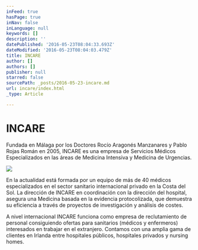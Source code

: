 ```yaml
---
inFeed: true
hasPage: true
inNav: false
inLanguage: null
keywords: []
description: ''
datePublished: '2016-05-23T08:04:33.693Z'
dateModified: '2016-05-23T08:04:03.479Z'
title: INCARE
author: []
authors: []
publisher: null
starred: false
sourcePath: _posts/2016-05-23-incare.md
url: incare/index.html
_type: Article

---
```

# INCARE

Fundada en Málaga por los Doctores Rocío Aragonés Manzanares y Pablo Rojas Román en 2005, INCARE es una empresa de Servicios Médicos Especializados en las áreas de Medicina Intensiva y Medicina de Urgencias.

![](https://the-grid-user-content.s3-us-west-2.amazonaws.com/aaf1d663-d8d1-48b0-b3fe-17c679a4b5af.jpg)

En la actualidad está formada por un equipo de más de 40 médicos especializados en el sector sanitario internacional privado en la Costa del Sol. La dirección de INCARE en coordinación con la dirección del hospital, asegura una Medicina basada en la evidencia protocolizada, que demuestra su eficiencia a través de proyectos de investigación y análisis de costes.

A nivel
internacional INCARE funciona como empresa de reclutamiento de personal consiguiendo
ofertas para sanitarios (médicos y enfermeros) interesados en trabajar en
el extranjero. Contamos con una amplia gama de clientes en
Irlanda entre hospitales públicos, hospitales privados y nursing homes.